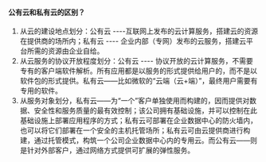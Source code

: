 #### 公有云和私有云的区别？

1. 从云的建设地点划分：公有云 ----互联网上发布的云计算服务，搭建云的资源在提供商的场所内；私有云 ---- 企业内部（专网）发布的云服务，搭建云平台所需的资源由企业自给。
2. 从云服务的协议开放程度划分：公有云 ---- 协议开放的云计算服务，不需要专有的客户端软件解析。所有应用都是以服务的形式提供给用户的，而不是以软件包的形式提供。私有云——比如微软的“云端（云+端）”，最终用户需要有专用的软件。
3. 从服务对象划分，私有云——为“一个”客户单独使用而构建的，因而提供对数据、安全性和服务质量的最有效控制；该公司拥有基础设施，并可以控制在此基础设施上部署应用程序的方式；私有云可部署在企业数据中心的防火墙内，也可以将它们部署在一个安全的主机托管场所；私有云可由云提供商进行构建，通过托管模式，构筑一个公司企业数据中心内的专用云。而公有云——则是针对外部客户，通过网络方式提供可扩展的弹性服务。

